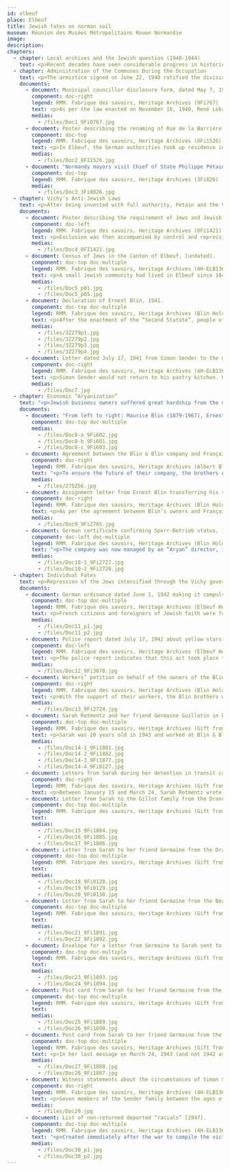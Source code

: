 ```yaml
---
id: elbeuf
place: Elbeuf
title: Jewish fates on norman soil
museum: Réunion des Musées Métropolitains Rouen Normandie
image: 
description: 
chapters:
  - chapter: Local archives and the Jewish question (1940-1944)
    text: <p>Recent decades have seen considerable progress in historical research about the Occupation. In France, Germany and the United States, access to previously closed archive holdings has let researchers delve into new areas of study, such as the Jewish Question and the French State’s responsibility in implementing measures against French Jews. While Nazi Germany was the instigator of an outright program to exterminate Jews in Europe, the Vichy government also collaborated in this plan in the French territory. By exploiting a generalized open anti-Semitism that had lain dormant among the political, economic, and intellectual elite and the public since the Dreyfus affair, the State pulled the country’s entire administrative system into collaboration with the Nazi plan.</p><p>This exhibition draws on the archives produced by the administration itself to deal with the Jewish Question during the Occupation. It shows how the measures of German authorities and the French State were applied at a communal level. The local impact, revealed through the fates of men and women who were a part of the daily lives of their fellow citizens, friends and colleagues, demonstrates the full human consequences of this repression.</p>
  - chapter: Administration of the Communes During the Occupation
    text: <p>The armistice signed on June 22, 1940 ratified the division of France into two zones separated by a demarcation line. In the north, or the “occupied zone,” the French State had to accommodate the German administration, which was essentially a military presence and was based in Paris. The government in Vichy freely administered the only departments in the free zone, or the southern part of the country and the colonies. Prefects became an essential part of the administration, from the top of the State authority down to the municipalities.</p><p>On July 10, legislators voted to give full powers to Marshal Pétain. Through a law enacted on November 16, 1940, the Vichy government abolished the election of municipal councillors and re-established their appointment by the Minister of the Interior in towns of over 10,000 people and by the Prefect for all others. Between 1940 and 1941, nearly 500 municipalities were dissolved. Communists, Jews, and Freemasons were excluded from the new legislative assemblies.</p>
    documents: 
      - document: Municipal councillor disclosure form, dated May 7, 1941
        component: doc-right
        legend: RMM. Fabrique des savoirs, Heritage Archives (9Fi767)
        text: <p>As per the law enacted on November 16, 1940, René Lebret, who was elected mayor of Elbeuf in 1928, submitted a list of 40 names from which the Prefect chose 19 councillors. Each councillor had to submit a disclosure form with details about his situation regarding the Statute of Foreigners (July 17, 1940), the Statute on the Jews (October 3 and November 16, 1940), and measures taken against secret societies, such as Freemasonry (August 13, 1940).</p>
        medias:
          - /files/Doc1_9Fi0767.jpg
      - document: Poster describing the renaming of Rue de la Barrière in honour of Marshal Pétain, March 1941
        component: doc-top
        legend: RMM. Fabrique des savoirs, Heritage Archives (8Fi1526)
        text: <p>In Elbeuf, the German authorities took up residence in the town hall alongside municipal officials led by René Lebret, who retained his position.<br>Lebret was elected to the assembly for the Canton of Elbeuf and Grand-Couronne in 1928 and represented the SFIO (French Section of the Workers’ International). However, he voted to give full powers to Pétain in 1940. A staunch anti-communist, he became politically aligned with the French Socialist Party and then the Republican Socialist Union. After the Liberation, he was sentenced to forfeiture of his civic rights by the Rouen Court for overseeing the Vichy regime's propaganda efforts in Normandy.</p>
        medias: 
          - /files/Doc2_8FI1526.jpg
      - document: "Normandy mayors visit Chief of State Philippe Pétain in Vichy, circa 1942. (First at left: René Lebret, Mayor of Elbeuf)"
        component: doc-top
        legend: RMM. Fabrique des savoirs, Heritage Archives (3Fi826)
        medias:
          - /files/Doc3_3Fi0826.jpg
  - chapter: Vichy's Anti-Jewish Laws
    text: <p>After being invested with full authority, Pétain and the Vichy government gradually enacted a full-fledged policy of racial discrimination against foreign and French-born Jews. In July 1940, several laws were passed to exclude them from society. On October 3, 1940, the “First Statute on the Jews” barred them from many vocations, including positions in the civil service. The “Second Statute” was enacted on June 2, 1941. People of Jewish faith had to submit a written declaration to the prefecture. In July 1942, the Vichy government took the ultimate step by taking part in the first deportations.</p>
    documents:
      - document: Poster describing the requirement of Jews and Jewish businesses to register, October 15, 1940.
        component: doc-left
        legend: RMM. Fabrique des savoirs, Heritage Archives (8Fi1421)
        text: <p>Exclusion was then accompanied by control and repression. The prefects became responsible for taking the census of Jews living in France. Locally, the mayors were the ones who kept track of the actual numbers.</p>
        medias:
          - /files/Doc4_8FI1421.jpg
      - document: Census of Jews in the Canton of Elbeuf, [undated].
        component: doc-top doc-multiple
        legend: RMM. Fabrique des savoirs, Heritage Archives (4H-ELB136)
        text: <p>A small Jewish community had lived in Elbeuf since 1848 and then developed further with the arrival of Alsatian industrialists in 1871. This handwritten list, probably the first, names 92 people. Most of these lists and files meticulously drawn up by the French administration were used to make arrests starting in 1942.</p>
        medias:
          - /files/Doc5_p01.jpg
          - /files/Doc5_p05.jpg
      - document: Declaration of Ernest Blin, 1941.
        component: doc-top doc-multiple
        legend: RMM. Fabrique des savoirs, Heritage Archives (Blin Holdings, 3Z279)
        text: <p>After the enactment of the “Second Statute”, people of Jewish faith had to submit a written declaration of their civil status, family status, profession, and property. Ernest Blin, who ran the company Blin & Blin with his brothers André and Maurice, submitted this declaration on July 1 on behalf of his children, Albert, 20 years old, and Dominique, 17 years old.</p>
        medias:
          - /files/3Z279p1.jpg
          - /files/3Z279p2.jpg
          - /files/3Z279p3.jpg
          - /files/3Z279p4.jpg
      - document: Letter dated July 17, 1941 from Simon Sender to the mayor asking for authorization to continue working as a pastry chef in Elbeuf.
        component: doc-right
        legend: RMM. Fabrique des savoirs, Heritage Archives (4H-ELB136)
        text: <p>Simon Sender would not return to his pastry kitchen. He was arrested on May 6, 1942 and deported to Auschwitz, where he died on July 13, 1943.</p>
        medias:
          - /files/Doc7.jpg
  - chapter: Economic “Aryanization”
    text: "<p>Jewish business owners suffered great hardship from the measures of the occupiers and the Vichy regime, particularly from the law of economic “Aryanization” enacted on July 22, 1941. This system was in fact a way to steal Jewish property through the transfer of companies to provisional administrators to be sold to “Aryan” buyers or liquidated. In Elbeuf, this practice affected many companies created after the annexation of Alsace, such as wool fabric factories like Fraenckel-Herzog and Blin & Blin or the Weill-Kingsbourg-Bernheim clothing factory.</p>"
    documents:
      - document: "From left to right: Maurice Blin (1879-1967), Ernest Blin (1880-1949), André Blin (1887-1958)"
        component: doc-top doc-multiple
        medias:
          - /files/Doc8-a_9Fi602.jpg
          - /files/Doc8-b_9Fi601.jpg
          - /files/Doc8-c_9Fi603.jpg
      - document: Agreement between the Blin & Blin company and Française Bedaux, May 14, 1940
        component: doc-right
        legend: RMM. Fabrique des savoirs, Heritage Archives (Albert Blin Holdings, 275Z56)
        text: "<p>To ensure the future of their company, the brothers André, Ernest and Maurice Blin entered into an agreement on May 16, 1940 that put the management of their company in the hands of Française Bedaux, a company headed by Ernest’s friend Charles Bedaux. Under the terms of an initial contract, the Bedaux company took over Blin & Blin’s commercial and technical management as well as all powers of its board of directors for 3 to 5 years. This agreement led to a fictitious “Aryanization” of the company, which took the name Anciens établissements Blin et Blin (Former Blin & Blin Establishments), as of June 21, 1940.</p>"
        medias:
          - /files/275Z56.jpg
      - document: Assignment letter from Ernest Blin transferring his shares to Charles Bedaux, May 14, 1940.
        component: doc-right
        legend: RMM. Fabrique des savoirs, Heritage Archives (Blin Holdings, 9Fi2705)
        text: <p>As per the agreement between Blin’s owners and Française Bedaux, Charles Bedaux took custody of their shares and was named arbiter in the event of a dispute between the two parties.</p>
        medias:
          - /files/Doc9_9Fi2705.jpg
      - document: German certificate confirming Sperr-Betrieb status, 1943
        component: doc-left doc-multiple
        legend: RMM. Fabrique des savoirs, Heritage Archives (Blin Holdings, 3Z279)
        text: "<p>The company was now managed by an “Aryan” director, in this case the Bedaux company. It then obtained status as a <em>Rüstungsbetrieb</em> (munitions factory), which granted it facilities for the supply of raw materials. In 1943, it was designated as a <em>Sperr-Betrieb</em> (on initiative of the Third Reich Armaments Minister Albert Speer) and was therefore exempt from having labour taken away for the Service du travail obligatoire (Compulsory Labour Service, STO). Much of its production of military cloth went to the occupation authorities.</p>"
        medias:
          - /files/Doc10-1_9Fi2727.jpg
          - /files/Doc10-2_9Fi2728.jpg
  - chapter: Individual Fates
    text: <p>Repression of the Jews intensified through the Vichy government’s active collaboration with the Nazi regime. The Final Solution, whose goal was the total extermination of the Jews in Europe, was decided and planned at the Wannsee Conference on January 20, 1942.</p><p>According to the 1940 census, the Jewish community in Elbeuf targeted by the anti-Jewish measures consisted of 92 people. Between 1942 and 1944, 34 of them were arrested and deported. Others, such as the members of the Blin family, fled and were forced into hiding until the Liberation.</p>
    documents:
      - document: German ordinance dated June 1, 1942 making it compulsory for Jews to wear the yellow star.
        component: doc-top doc-multiple
        legend: RMM. Fabrique des savoirs, Heritage Archives (Elbeuf Holdings, 4H-ELB 136)
        text: <p>French citizens and foreigners of Jewish faith were forced to wear the yellow star. The star was not worn in the free zone even after this area was invaded on November 11, 1942; however, the word “Jew” was stamped on identity papers.</p>
        medias:
          - /files/Doc11_p1.jpg
          - /files/Doc11_p2.jpg
      - document: Police report dated July 17, 1942 about yellow stars being painted on the synagogue on Rue Grémont in Elbeuf.
        component: doc-left
        legend: RMM. Fabrique des savoirs, Heritage Archives (Elbeuf Holdings, 9Fi3878)
        text: <p>The police report indicates that this act took place the night of July 16 to 17, 1942. This coincided with the Vélodrome d'hiver, an operation that started at 4:00 a.m. on July 16 in Paris during which the French police rounded up and arrested 13,152 people, including 4,000 children, for deportation.</p>
        medias:
          - /files/Doc12_9Fi3878.jpg
      - document: Workers’ petition on behalf of the owners of the Blin & Blin company, June 10, 1941.
        component: doc-right
        legend: RMM. Fabrique des savoirs, Heritage Archives (Blin Holdings, 9Fi2724)
        text: <p>With the support of their workers, the Blin brothers were kept on at the company as technical advisers. But pressure increased after the publication of the “Second Statute on the Jews” in June 1941. They left Elbeuf with their families. Ernest Blin was the last to leave the city on December 10 after learning of the threat of a roundup in Paris on December 12. Isolated and separated from each other, they found refuge in different places in the south and south-west of France until the Liberation.</p>
        medias:
          - /files/Doc13_9Fi2724.jpg
      - document: Sarah Rotmentz and her friend Germaine Guillotin in Elbeuf, circa 1940.
        component: doc-top doc-multiple
        legend: RMM. Fabrique des savoirs, Heritage Archives (Gift from Germaine Thiry-Guillotin)
        text: <p>Sarah was 20 years old in 1943 and worked at Blin & Blin. On January 15, she was arrested by the French police at her home at 12 Rue du Pré Bazile, with her mother Dinah Vicquelin, at the same time as 16 other members of Elbeuf’s Jewish community.</p>
        medias:
          - /files/Doc14-1_9Fi1881.jpg
          - /files/Doc14-2_9Fi1882.jpg
          - /files/Doc14-3_9Fi1877.jpg
          - /files/Doc14-4_9Fi0127.jpg
      - document: Letters from Sarah during her detention in transit camps, January to March 1943
        component: doc-right
        legend: RMM. Fabrique des savoirs, Heritage Archives (Gift from Germaine Thiry-Guillotin)
        text: <p>Between January 15 and March 24, Sarah Rotmentz wrote to her neighbours, the Gillot family, and to her friend Germaine Guillotin. After their arrest, Sarah and her mother were detained at the Drancy camp in the Paris region and then transferred to the Beaune-la-Rolande camp (Loiret) in mid-March. In her letters, the young woman tells of not only her daily life and the conditions and rules inside the camps but also her uncertainty about the future.</p>
      - document: Letter from Sarah to the Gillot family from the Drancy camp, dated February 14, 1943.
        component: doc-top doc-multiple
        legend: RMM. Fabrique des savoirs, Heritage Archives (Gift from Germaine Thiry-Guillotin)
        text: 
        medias:
          - /files/Doc15_9Fi1884.jpg
          - /files/Doc16_9Fi1885.jpg
          - /files/Doc17_9Fi1886.jpg
      - document: Letter from Sarah to her friend Germaine from the Drancy camp, dated February 28, 1943.
        component: doc-top doc-multiple
        legend: RMM. Fabrique des savoirs, Heritage Archives (Gift from Germaine Thiry-Guillotin)
        text: 
        medias:
          - /files/Doc18_9Fi0128.jpg
          - /files/Doc19_9Fi0129.jpg
          - /files/Doc20_9Fi0130.jpg
      - document: Letter from Sarah to her friend Germaine from the Beaune-la-Rolande camp, dated March 15, 1943.
        component: doc-top doc-multiple
        legend: RMM. Fabrique des savoirs, Heritage Archives (Gift from Germaine Thiry-Guillotin)
        text: 
        medias:
          - /files/Doc21_9Fi1891.jpg
          - /files/Doc22_9Fi1892.jpg
      - document: Envelope for a letter from Germaine to Sarah sent to the Beaune-la-Rolande camp, dated March 22, 1943.
        component: doc-top doc-multiple
        legend: RMM. Fabrique des savoirs, Heritage Archives (Gift from Germaine Thiry-Guillotin)
        text: 
        medias:
          - /files/Doc23_9Fi1893.jpg
          - /files/Doc24_9Fi1894.jpg
      - document: Post card from Sarah to her friend Germaine from the Beaune-la-Rolande camp, dated March 24, 1943.
        component: doc-top doc-multiple
        legend: RMM. Fabrique des savoirs, Heritage Archives (Gift from Germaine Thiry-Guillotin)
        text: 
        medias:
          - /files/Doc25_9Fi1889.jpg
          - /files/Doc26_9Fi1890.jpg
      - document: Post card from Sarah to her friend Germaine from the Drancy camp, dated March 24, 1943.
        component: doc-top doc-multiple
        legend: RMM. Fabrique des savoirs, Heritage Archives (Gift from Germaine Thiry-Guillotin)
        text: <p>In her last message on March 24, 1943 (and not 1942 as indicated), Sarah, who had again been transferred to Drancy, announced her imminent departure. Her mother, Dinah, would accompany her, since she enjoyed privileged status as an “Aryan” woman and prisoner. The two women were deported via Convoy 53 to the Sobibor extermination camp, where Sarah was declared dead on March 28, 1943. Dinah was declared dead on March 30.</p>
        medias:
          - /files/Doc27_9Fi1888.jpg
          - /files/Doc28_9Fi1887.jpg
      - document: Witness statements about the circumstances of Simon Sender's disappearance, November 14, 1947.
        component: doc-right
        legend: RMM. Fabrique des savoirs, Heritage Archives (4H-ELB136)
        text: <p>Seven members of the Sender family between the ages of 7 and 41 were arrested between May 6, 1942 and January 15, 1943. None returned from their deportation.</p>
        medias:
          - /files/Doc29.jpg
      - document: List of non-returned deported “racials” [1947].
        component: doc-top doc-multiple
        legend: RMM. Fabrique des savoirs, Heritage Archives (4H-ELB136)
        text: "<p>Created immediately after the war to compile the victims of the conflict, this list is incomplete. Of the 92 people listed in 1940, 34 were declared missing: the fates of many are still unknown today.</p>"
        medias:
          - /files/Doc30_p1.jpg
          - /files/Doc30_p2.jpg
---
```


